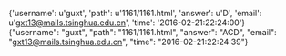 {'username': u'guxt', 'path': u'1161/1161.html', 'answer': u'D', 'email': u'gxt13@mails.tsinghua.edu.cn', 'time': '2016-02-21:22:24:00'}
{"username": "guxt", "path": "1161/1161.html", "answer": "ACD", "email": "gxt13@mails.tsinghua.edu.cn", "time": "2016-02-21:22:24:39"}